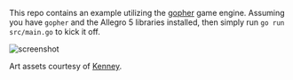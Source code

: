 This repo contains an example utilizing the [gopher](https://github.com/dradtke/gopher) game engine. Assuming you have `gopher` and the Allegro 5 libraries installed, then simply run `go run src/main.go` to kick it off.

![screenshot](https://github.com/dradtke/gopher-example/raw/master/screenshot.png)

Art assets courtesy of [Kenney](http://www.kenney.nl).
